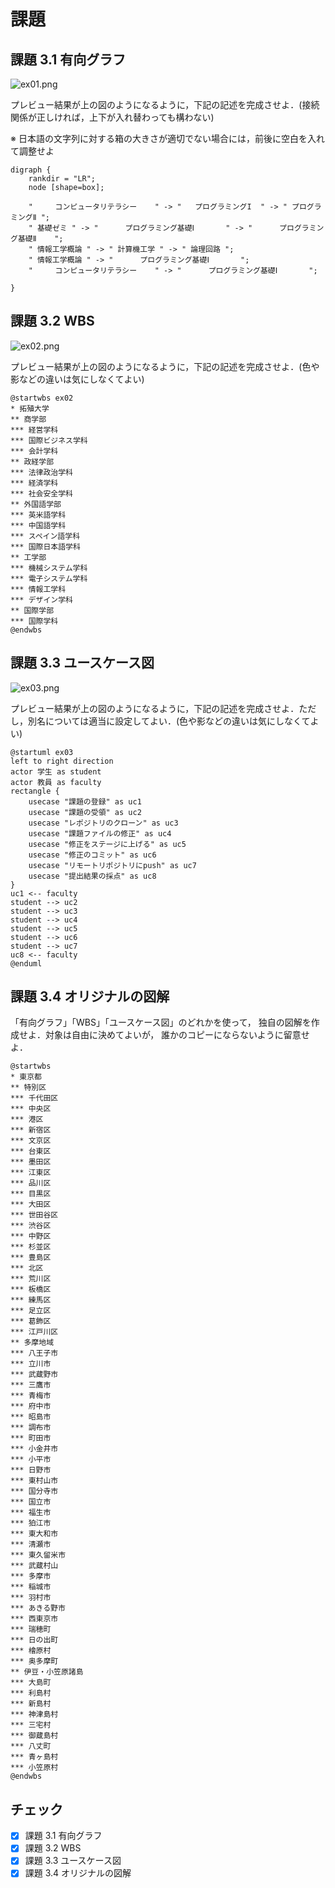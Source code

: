 # 課題

## 課題 3.1 有向グラフ

![ex01.png](ex01.png)

プレビュー結果が上の図のようになるように，下記の記述を完成させよ．(接続関係が正しければ，上下が入れ替わっても構わない)

※ 日本語の文字列に対する箱の大きさが適切でない場合には，前後に空白を入れて調整せよ

```graphviz
digraph {
    rankdir = "LR";
    node [shape=box];

    "     コンピュータリテラシー    " -> "   プログラミングI  " -> " プログラミングⅡ ";
    " 基礎ゼミ " -> "      プログラミング基礎Ⅰ       " -> "      プログラミング基礎Ⅱ    ";
    " 情報工学概論 " -> " 計算機工学 " -> " 論理回路 ";
    " 情報工学概論 " -> "      プログラミング基礎Ⅰ       ";
    "     コンピュータリテラシー    " -> "      プログラミング基礎Ⅰ       ";
    
}
```

## 課題 3.2 WBS

![ex02.png](ex02.png)

プレビュー結果が上の図のようになるように，下記の記述を完成させよ．(色や影などの違いは気にしなくてよい)

```plantUML
@startwbs ex02
* 拓殖大学
** 商学部
*** 経営学科
*** 国際ビジネス学科
*** 会計学科
** 政経学部
*** 法律政治学科
*** 経済学科
*** 社会安全学科
** 外国語学部
*** 英米語学科
*** 中国語学科
*** スペイン語学科
*** 国際日本語学科
** 工学部
*** 機械システム学科
*** 電子システム学科
*** 情報工学科
*** デザイン学科
** 国際学部
*** 国際学科
@endwbs
```

## 課題 3.3 ユースケース図

![ex03.png](ex03.png)

プレビュー結果が上の図のようになるように，下記の記述を完成させよ．ただし，別名については適当に設定してよい．(色や影などの違いは気にしなくてよい)

```plantUML
@startuml ex03
left to right direction
actor 学生 as student
actor 教員 as faculty
rectangle {
    usecase "課題の登録" as uc1
    usecase "課題の受領" as uc2
    usecase "レポジトリのクローン" as uc3
    usecase "課題ファイルの修正" as uc4
    usecase "修正をステージに上げる" as uc5
    usecase "修正のコミット" as uc6
    usecase "リモートリポジトリにpush" as uc7
    usecase "提出結果の採点" as uc8
}
uc1 <-- faculty
student --> uc2
student --> uc3
student --> uc4
student --> uc5
student --> uc6
student --> uc7
uc8 <-- faculty
@enduml
```

## 課題 3.4 オリジナルの図解

「有向グラフ」「WBS」「ユースケース図」のどれかを使って，
独自の図解を作成せよ．対象は自由に決めてよいが，
誰かのコピーにならないように留意せよ．

```plantUML
@startwbs
* 東京都
** 特別区
*** 千代田区
*** 中央区
*** 港区
*** 新宿区
*** 文京区
*** 台東区
*** 墨田区
*** 江東区
*** 品川区
*** 目黒区
*** 大田区
*** 世田谷区
*** 渋谷区
*** 中野区
*** 杉並区
*** 豊島区
*** 北区
*** 荒川区
*** 板橋区
*** 練馬区
*** 足立区
*** 葛飾区
*** 江戸川区
** 多摩地域
*** 八王子市
*** 立川市
*** 武蔵野市
*** 三鷹市
*** 青梅市
*** 府中市
*** 昭島市
*** 調布市
*** 町田市
*** 小金井市
*** 小平市
*** 日野市
*** 東村山市
*** 国分寺市
*** 国立市
*** 福生市
*** 狛江市
*** 東大和市
*** 清瀬市
*** 東久留米市
*** 武蔵村山
*** 多摩市
*** 稲城市
*** 羽村市
*** あきる野市
*** 西東京市
*** 瑞穂町
*** 日の出町
*** 檜原村
*** 奥多摩町
** 伊豆・小笠原諸島
*** 大島町
*** 利島村
*** 新島村
*** 神津島村
*** 三宅村
*** 御蔵島村
*** 八丈町
*** 青ヶ島村
*** 小笠原村
@endwbs
```





## チェック
- [x] 課題 3.1 有向グラフ
- [x] 課題 3.2 WBS
- [x] 課題 3.3 ユースケース図
- [x] 課題 3.4 オリジナルの図解
